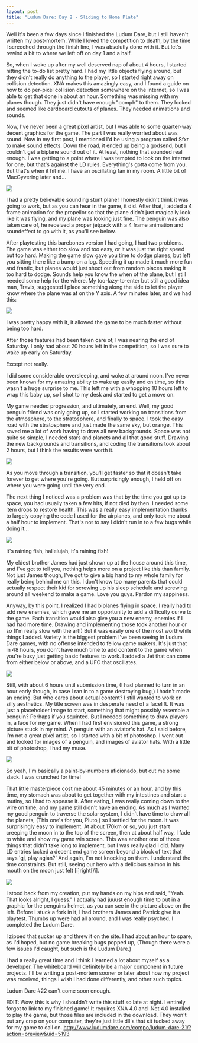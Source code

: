 ```yaml
---
layout: post
title: "Ludum Dare: Day 2 - Sliding to Home Plate"
---
```


Well it's been a few days since I finished the Ludum Dare, but I still haven't written my post-mortem. While I loved the competition to death, by the time I screeched through the finish line, I was absolutly done with it. But let's rewind a bit to where we left off on day 1 and a half.

So, when I woke up after my well deserved nap of about 4 hours, I started hitting the to-do list pretty hard. I had my little objects flying around, but they didn't really do anything to the player, so I started right away on collision detection. XNA makes this amazingly easy, and I found a guide on how to do per-pixel collision detection somewhere on the internet, so I was able to get that done in about an hour. Something was missing with my planes though. They just didn't have enough "oomph" to them. They looked and seemed like cardboard cutouts of planes. They needed animations and sounds.

Now, I've never been a great pixel artist, but I was able to some quarter-way decent graphics for the game. The part I was really worried about was sound. Now in my first post, I mentioned I'd be using a program called Sfxr to make sound effects. Down the road, it ended up being a godsend, but I couldn't get a biplane sound out of it. At least, nothing that sounded real enough. I was getting to a point where I was tempted to look on the internet for one, but that's against the LD rules. Everything's gotta come from you. But that's when it hit me. I have an oscillating fan in my room. A little bit of MacGyvering later and...

<img src="http://i.imgur.com/YJPAI.jpg" class="center"/>

I had a pretty believable sounding stunt plane! I honestly didn't think it was going to work, but as you can hear in the game, it did. After that, I added a 4 frame animation for the propellor so that the plane didn't just magically look like it was flying, and my plane was looking just fine. The penguin was also taken care of, he received a proper jetpack with a 4 frame animation and soundeffect to go with it, as you'll see below.

After playtesting this barebones version I had going, I had two problems. The game was either too slow and too easy, or it was just the right speed but too hard. Making the game slow gave you time to dodge planes, but left you sitting there like a bump on a log. Speeding it up made it much more fun and frantic, but planes would just shoot out from random places making it too hard to dodge. Sounds help you know the when of the plane, but I still needed some help for the where. My too-lazy-to-enter but still a good idea man, Travis, suggested I place something along the side to let the player know where the plane was at on the Y axis. A few minutes later, and we had this:

<img src="http://i.imgur.com/jNWAY.png" class="center"/>

I was pretty happy with it, it allowed the game to be much faster without being too hard.

After those features had been taken care of, I was nearing the end of Saturday. I only had about 20 hours left in the competition, so I was sure to wake up early on Saturday.

Except not really.

I did some considerable oversleeping, and woke at around noon. I've never been known for my amazing ability to wake up easily and on time, so this wasn't a huge surprise to me. This left me with a whopping 10 hours left to wrap this baby up, so I shot to my desk and started to get a move on.

My game needed progression, and ultimately, an end. Well, my good penguin friend was only going up, so I started working on transitions from the atmosphere, to the stratosphere, and finally to space. I took the easy road with the stratosphere and just made the same sky, but orange. This saved me a lot of work having to draw all new backgrounds. Space was not quite so simple, I needed stars and planets and all that good stuff. Drawing the new backgrounds and transitions, and coding the transitions took about 2 hours, but I think the results were worth it.

<img src="http://i.imgur.com/CzFtb.png" class="center"/>

As you move through a transition, you'll get faster so that it doesn't take forever to get where you're going. But surprisingly enough, I held off on where you were going until the very end.

The next thing I noticed was a problem was that by the time you got up to space, you had usually taken a few hits, if not died by then. I needed some item drops to restore health. This was a really easy implementation thanks to largely copying the code I used for the airplanes, and only took me about a half hour to implement. That's not to say I didn't run in to a few bugs while doing it...

<img src="http://i.imgur.com/GQrAP.png" class="center"/>

It's raining fish, hallelujah, it's raining fish!

My eldest brother James had just shown up at the house around this time, and I've got to tell you, nothing helps more on a project like this than family. Not just James though, I've got to give a big hand to my whole family for really being behind me on this. I don't know too many parents that could actually respect their kid for screwing up his sleep schedule and screwing around all weekend to make a game. Love you guys. Pardon my sappiness.

Anyway, by this point, I realized I had biplanes flying in space. I really had to add new enemies, which gave me an opportunity to add a difficulty curve to the game. Each transition would also give you a new enemy, enemies if I had had more time. Drawing and implementing those took another hour or so (I'm really slow with the art!) But it was easily one of the most worthwhile things I added. Variety is the biggest problem I've been seeing in Ludum Dare games, with no offense intended to fellow game makers. It's just that in 48 hours, you don't have much time to add content to the game when you're busy just getting basic features to work. I added a Jet that can come from either below or above, and a UFO that oscillates.

<img src="http://i.imgur.com/QdqSg.png" class="center"/>

Still, with about 6 hours until submission time, (I had planned to turn in an hour early though, in case I ran in to a game destroying bug,) I hadn't made an ending. But who cares about actual content? I still wanted to work on silly aesthetics. My title screen was in desperate need of a facelift. It was just a placeholder image to start, something that might possibly resemble a penguin? Perhaps if you squinted. But I needed something to draw players in, a face for my game. When I had first envisioned this game, a strong picture stuck in my mind. A penguin with an aviator's hat. As I said before, I'm not a great pixel artist, so I started with a bit of photoshop. I went out and looked for images of a penguin, and images of aviator hats. With a little bit of photoshop, I had my muse.

<img src="http://i.imgur.com/Q75oy.png" class="center"/>

So yeah, I'm basically a paint-by-numbers aficionado, but cut me some slack. I was crunched for time!

That little masterpiece cost me about 45 minutes or an hour, and by this time, my stomach was about to get together with my intestines and start a mutiny, so I had to appease it. After eating, I was really coming down to the wire on time, and my game still didn't have an ending. As much as I wanted my good penguin to traverse the solar system, I didn't have time to draw all the planets, (This one's for you, Pluto,) so I settled for the moon. It was surprisingly easy to implement. At about 170km or so, you just start creeping the moon in to the top of the screen, then at about half way, I fade to white and show my game win screen. This was another one of those things that didn't take long to implement, but I was really glad I did. Many LD entries lacked a decent end game screen beyond a block of text that says 'gj, play agian?' And again, I'm not knocking on them. I understand the time constraints. But still, seeing our hero with a delicious salmon in his mouth on the moon just felt [i]right[/i].

<img src="http://i.imgur.com/lS0Ng.png" class="center"/>

I stood back from my creation, put my hands on my hips and said, "Yeah. That looks alright, I guess." I actually had juuust enough time to put in a graphic for the penguins helmet, as you can see in the picture above on the left. Before I stuck a fork in it, I had brothers James and Patrick give it a playtest. Thumbs up were had all around, and I was really psyched. I completed the Ludum Dare.

I zipped that sucker up and threw it on the site. I had about an hour to spare, as I'd hoped, but no game breaking bugs popped up, (Though there were a few issues I'd caught, but such is the Ludum Dare.)

I had a really great time and I think I learned a lot about myself as a developer. The whiteboard will definitely be a major component in future projects. I'll be writing a post-mortem sooner or later about how my project was received, things I wish I had done differently, and other such topics. 

Ludum Dare #22 can't come soon enough.

EDIT: Wow, this is why I shouldn't write this stuff so late at night. I entirely forgot to link to my finished game! It requires XNA 4.0 and .Net 4.0 installed to play the game, but those files are included in the download. They won't put any crap on your computer, they're just little dll's that sit tucked away for my game to call on. http://www.ludumdare.com/compo/ludum-dare-21/?action=preview&uid=5193
